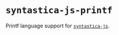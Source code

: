 # `syntastica-js-printf`

Printf language support for
[`syntastica-js`](https://www.npmjs.com/package/@syntastica/core).
